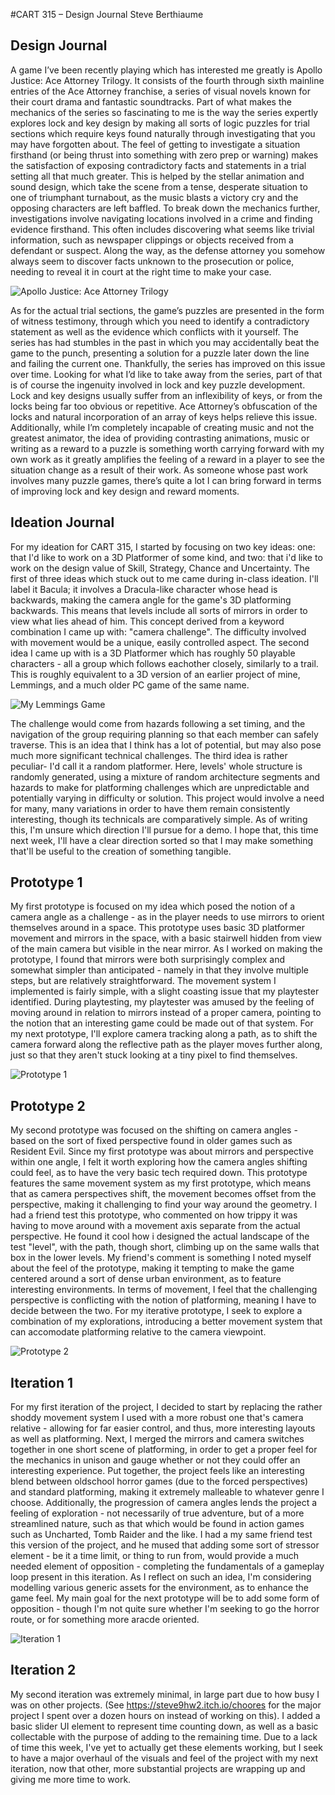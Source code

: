 ﻿#CART 315 – Design Journal 				Steve Berthiaume

## Design Journal

  A game I’ve been recently playing which has interested me greatly is Apollo Justice: Ace Attorney Trilogy. It consists of the fourth through sixth mainline entries of the Ace Attorney franchise, a series of visual novels known for their court drama and fantastic soundtracks. Part of what makes the mechanics of the series so fascinating to me is the way the series expertly explores lock and key design by making all sorts of logic puzzles for trial sections which require keys found naturally through investigating that you may have forgotten about. The feel of getting to investigate a situation firsthand (or being thrust into something with zero prep or warning) makes the satisfaction of exposing contradictory facts and statements in a trial setting all that much greater. This is helped by the stellar animation and sound design, which take the scene from a tense, desperate situation to one of triumphant turnabout, as the music blasts a victory cry and the opposing characters are left baffled. To break down the mechanics further, investigations involve navigating locations involved in a crime and finding evidence firsthand. This often includes discovering what seems like trivial information, such as newspaper clippings or objects received from a defendant or suspect. Along the way, as the defense attorney you somehow always seem to discover facts unknown to the prosecution or police, needing to reveal it in court at the right time to make your case.

![Apollo Justice: Ace Attorney Trilogy](/docs/ajaat.png "Apollo Justice: Ace Attorney Trilogy")

  As for the actual trial sections, the game’s puzzles are presented in the form of witness testimony, through which you need to identify a contradictory statement as well as the evidence which conflicts with it yourself. The series has had stumbles in the past in which you may accidentally beat the game to the punch, presenting a solution for a puzzle later down the line and failing the current one. Thankfully, the series has improved on this issue over time. Looking for what I’d like to take away from the series, part of that is of course the ingenuity involved in lock and key puzzle development. Lock and key designs usually suffer from an inflexibility of keys, or from the locks being far too obvious or repetitive. Ace Attorney’s obfuscation of the locks and natural incorporation of an array of keys helps relieve this issue. Additionally, while I’m completely incapable of creating music and not the greatest animator, the idea of providing contrasting animations, music or writing as a reward to a puzzle is something worth carrying forward with my own work as it greatly amplifies the feeling of a reward in a player to see the situation change as a result of their work. As someone whose past work involves many puzzle games, there’s quite a lot I can bring forward in terms of improving lock and key design and reward moments.

## Ideation Journal

  For my ideation for CART 315, I started by focusing on two key ideas: one: that I'd like to work on a 3D Platformer of some kind, and two: that i'd like to work on the design value of Skill, Strategy, Chance and Uncertainty. The first of three ideas which stuck out to me came during in-class ideation. I'll label it Bacula; it involves a Dracula-like character whose head is backwards, making the camera angle for the game's 3D platforming backwards. This means that levels include all sorts of mirrors in order to view what lies ahead of him. This concept derived from a keyword combination I came up with: "camera challenge". The difficulty involved with movement would be a unique, easily controlled aspect. The second idea I came up with is a 3D Platformer which has roughly 50 playable characters - all a group which follows eachother closely, similarly to a trail. This is roughly equivalent to a 3D version of an earlier project of mine, Lemmings, and a much older PC game of the same name. 

![My Lemmings Game](/docs/lemthumb.png "My Lemmings Game")

  The challenge would come from hazards following a set timing, and the navigation of the group requiring planning so that each member can safely traverse. This is an idea that I think has a lot of potential, but may also pose much more significant technical challenges. The third idea is rather peculiar- I'd call it a random platformer. Here, levels' whole structure is randomly generated, using a mixture of random architecture segments and hazards to make for platforming challenges which are unpredictable and potentially varying in difficulty or solution. This project would involve a need for many, many variations in order to have them remain consistently interesting, though its technicals are comparatively simple. As of writing this, I'm unsure which direction I'll pursue for a demo. I hope that, this time next week, I'll have a clear direction sorted so that I may make something that'll be useful to the creation of something tangible.

## Prototype 1

  My first prototype is focused on my idea which posed the notion of a camera angle as a challenge - as in the player needs to use mirrors to orient themselves around in a space. This prototype uses basic 3D platformer movement and mirrors in the space, with a basic stairwell hidden from view of the main camera but visible in the near mirror. As I worked on making the prototype, I found that mirrors were both surprisingly complex and somewhat simpler than anticipated - namely in that they involve multiple steps, but are relatively straightforward. The movement system I implemented is fairly simple, with a slight coasting issue that my playtester identified. During playtesting, my playtester was amused by the feeling of moving around in relation to mirrors instead of a proper camera, pointing to the notion that an interesting game could be made out of that system. For my next prototype, I'll explore camera tracking along a path, as to shift the camera forward along the reflective path as the player moves further along, just so that they aren't stuck looking at a tiny pixel to find themselves.

![Prototype 1](/docs/proto1thumb.png "Prototype 1")

## Prototype 2

  My second prototype was focused on the shifting on camera angles - based on the sort of fixed perspective found in older games such as Resident Evil. Since my first prototype was about mirrors and perspective within one angle, I felt it worth exploring how the camera angles shifting could feel, as to have the very basic tech required down. This prototype features the same movement system as my first prototype, which means that as camera perspectives shift, the movement becomes offset from the perspective, making it challenging to find your way around the geometry. I had a friend test this prototype, who commented on how trippy it was having to move around with a movement axis separate from the actual perspective. He found it cool how i designed the actual landscape of the test "level", with the path, though short, climbing up on the same walls that box in the lower levels. My friend's comment is something I noted myself about the feel of the prototype, making it tempting to make the game centered around a sort of dense urban environment, as to feature interesting environments. In terms of movement, I feel that the challenging perspective is conflicting with the notion of platforming, meaning I have to decide between the two. For my iterative prototype, I seek to explore a combination of my explorations, introducing a better movement system that can accomodate platforming relative to the camera viewpoint.

![Prototype 2](/docs/proto2thumb.png "Prototype 2")

## Iteration 1

  For my first iteration of the project, I decided to start by replacing the rather shoddy movement system I used with a more robust one that's camera relative - allowing for far easier control, and thus, more interesting layouts as well as platforming. Next, I merged the mirrors and camera switches together in one short scene of platforming, in order to get a proper feel for the mechanics in unison and gauge whether or not they could offer an interesting experience. Put together, the project feels like an interesting blend between oldschool horror games (due to the forced perspectives) and standard platforming, making it extremely malleable to whatever genre I choose. Additionally, the progression of camera angles lends the project a feeling of exploration - not necessarily of true adventure, but of a more streamlined nature, such as that which would be found in action games such as Uncharted, Tomb Raider and the like. I had a my same friend test this version of the project, and he mused that adding some sort of stressor element - be it a time limit, or thing to run from, would provide a much needed element of opposition - completing the fundamentals of a gameplay loop present in this iteration. As I reflect on such an idea, I'm considering modelling various generic assets for the environment, as to enhance the game feel. My main goal for the next prototype will be to add some form of opposition - though I'm not quite sure whether I'm seeking to go the horror route, or for something more aracde oriented.

![Iteration 1](/docs/iter1thumb.png "Iteration 1")

## Iteration 2

  My second iteration was extremely minimal, in large part due to how busy I was on other projects. (See https://steve9hw2.itch.io/choores for the major project I spent over a dozen hours on instead of working on this).
I added a basic slider UI element to represent time counting down, as well as a basic collectable with the purpose of adding to the remaining time. Due to a lack of time this week, I've yet to actually get these elements working, but I seek to have a major overhaul of the visuals and feel of the project with my next iteration, now that other, more substantial projects are wrapping up and giving me more time to work.
